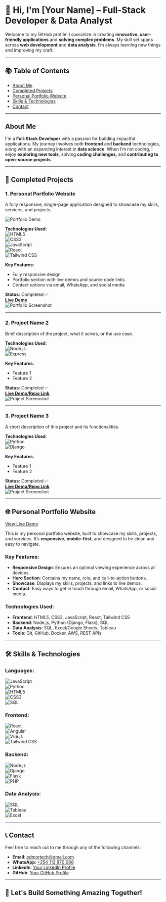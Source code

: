 # 👋 Hi, I'm [Your Name] – Full-Stack Developer & Data Analyst

Welcome to my GitHub profile! I specialize in creating **innovative, user-friendly applications** and **solving complex problems**. My skill set spans across **web development** and **data analysis**. I’m always learning new things and improving my craft.

---

## 📚 Table of Contents
- [About Me](#about-me)
- [Completed Projects](#completed-projects)
- [Personal Portfolio Website](#personal-portfolio-website)
- [Skills & Technologies](#skills--technologies)
- [Contact](#contact)

---

## About Me

I'm a **Full-Stack Developer** with a passion for building impactful applications. My journey involves both **frontend** and **backend** technologies, along with an expanding interest in **data science**. When I’m not coding, I enjoy **exploring new tools**, solving **coding challenges**, and **contributing to open-source projects**.

---

## 🚀 Completed Projects

### 1. Personal Portfolio Website
A fully responsive, single-page application designed to showcase my skills, services, and projects.

![Portfolio Demo](https://img.shields.io/badge/Live%20Demo-blue?style=flat&logo=appveyor)

**Technologies Used**:  
![HTML5](https://img.shields.io/badge/HTML5-E34F26?style=flat&logo=html5&logoColor=white)  
![CSS3](https://img.shields.io/badge/CSS3-1572B6?style=flat&logo=css3&logoColor=white)  
![JavaScript](https://img.shields.io/badge/JavaScript-F7DF1E?style=flat&logo=javascript&logoColor=black)  
![React](https://img.shields.io/badge/React-61DAFB?style=flat&logo=react&logoColor=black)  
![Tailwind CSS](https://img.shields.io/badge/Tailwind%20CSS-38B2AC?style=flat&logo=tailwindcss&logoColor=white)

**Key Features**:  
- Fully responsive design  
- Portfolio section with live demos and source code links  
- Contact options via email, WhatsApp, and social media

**Status**: Completed ✅  
[**Live Demo**](#)  
![Portfolio Screenshot](#)

---

### 2. Project Name 2

Brief description of the project, what it solves, or the use case.

**Technologies Used**:  
![Node.js](https://img.shields.io/badge/Node.js-6DA55F?style=flat&logo=node.js&logoColor=white)  
![Express](https://img.shields.io/badge/Express-FFFFFF?style=flat&logo=express&logoColor=000000)

**Key Features**:  
- Feature 1  
- Feature 2  

**Status**: Completed ✅  
[**Live Demo/Repo Link**](#)  
![Project Screenshot](#)

---

### 3. Project Name 3

A short description of this project and its functionalities.

**Technologies Used**:  
![Python](https://img.shields.io/badge/Python-3776AB?style=flat&logo=python&logoColor=white)  
![Django](https://img.shields.io/badge/Django-092D00?style=flat&logo=django&logoColor=white)

**Key Features**:  
- Feature 1  
- Feature 2  

**Status**: Completed ✅  
[**Live Demo/Repo Link**](#)  
![Project Screenshot](#)

---

## 🌐 Personal Portfolio Website

[View Live Demo](#)

This is my personal portfolio website, built to showcase my skills, projects, and services. It’s **responsive**, **mobile-first**, and designed to be clean and easy to navigate.

### Key Features:
- **Responsive Design**: Ensures an optimal viewing experience across all devices.
- **Hero Section**: Contains my name, role, and call-to-action buttons.
- **Showcase**: Displays my skills, projects, and links to live demos.
- **Contact**: Easy ways to get in touch through email, WhatsApp, or social media.

### Technologies Used:
- **Frontend**: HTML5, CSS3, JavaScript, React, Tailwind CSS
- **Backend**: Node.js, Python (Django, Flask), SQL
- **Data Analysis**: SQL, Excel/Google Sheets, Tableau
- **Tools**: Git, GitHub, Docker, AWS, REST APIs

---

## 🛠️ Skills & Technologies

### **Languages**:
![JavaScript](https://img.shields.io/badge/JavaScript-F7DF1E?style=flat&logo=javascript&logoColor=black)  
![Python](https://img.shields.io/badge/Python-3776AB?style=flat&logo=python&logoColor=white)  
![HTML5](https://img.shields.io/badge/HTML5-E34F26?style=flat&logo=html5&logoColor=white)  
![CSS3](https://img.shields.io/badge/CSS3-1572B6?style=flat&logo=css3&logoColor=white)  
![SQL](https://img.shields.io/badge/SQL-003B57?style=flat&logo=sqlite&logoColor=white)

### **Frontend**:
![React](https://img.shields.io/badge/React-61DAFB?style=flat&logo=react&logoColor=black)  
![Angular](https://img.shields.io/badge/Angular-DD1B16?style=flat&logo=angular&logoColor=white)  
![Vue.js](https://img.shields.io/badge/Vue.js-4FC08D?style=flat&logo=vue.js&logoColor=white)  
![Tailwind CSS](https://img.shields.io/badge/Tailwind%20CSS-38B2AC?style=flat&logo=tailwindcss&logoColor=white)

### **Backend**:
![Node.js](https://img.shields.io/badge/Node.js-6DA55F?style=flat&logo=node.js&logoColor=white)  
![Django](https://img.shields.io/badge/Django-092D00?style=flat&logo=django&logoColor=white)  
![Flask](https://img.shields.io/badge/Flask-000000?style=flat&logo=flask&logoColor=white)  
![PHP](https://img.shields.io/badge/PHP-777BB4?style=flat&logo=php&logoColor=white)

### **Data Analysis**:
![SQL](https://img.shields.io/badge/SQL-003B57?style=flat&logo=sqlite&logoColor=white)  
![Tableau](https://img.shields.io/badge/Tableau-E97627?style=flat&logo=tableau&logoColor=white)  
![Excel](https://img.shields.io/badge/Excel-217346?style=flat&logo=microsoft-excel&logoColor=white)

---

## 📞 Contact

Feel free to reach out to me through any of the following channels:

- **Email**: [edmortech@gmail.com](mailto:edmortech@gmail.com)
- **WhatsApp**: [+254 112 870 066](tel:+254112870066)
- **LinkedIn**: [Your LinkedIn Profile](#)
- **GitHub**: [Your GitHub Profile](#)

---

## 🌟 Let's Build Something Amazing Together!
